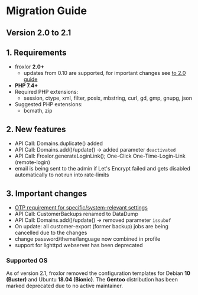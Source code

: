 <script setup>

</script>
# Migration Guide

## Version 2.0 to 2.1

## 1. Requirements

* froxlor **2.0+**
  * updates from 0.10 are supported, for important changes see [to 2.0 guide](2.0.html)
* **PHP 7.4+**
* Required PHP extensions:
  * session, ctype, xml, filter, posix, mbstring, curl, gd, gmp, gnupg, json
* Suggested PHP extensions:
  * bcmath, zip

## 2. New features

- API Call: Domains.duplicate() added
- API Call: Domains.add()/update() -> added parameter `deactivated`
- API Call: Froxlor.generateLoginLink(); One-Click One-Time-Login-Link (remote-login)
- email is being sent to the admin if Let's Encrypt failed and gets disabled automatically to not run into rate-limits

## 3. Important changes

- [OTP requirement for specific/system-relevant settings](../../admin-guide/settings/#_1-3-settings-that-require-otp-validation)
- API Call: CustomerBackups renamed to DataDump
- API Call: Domains.add()/update() -> removed parameter `issubof`
- On update: all customer-export (former backup) jobs are being cancelled due to the changes
- change password/theme/language now combined in profile
- support for lighttpd webserver has been deprecated

### Supported OS

As of version 2.1, froxlor removed the configuration templates for Debian __10 (Buster)__ and Ubuntu __18.04 (Bionic)__. The __Gentoo__ distribution has been marked deprecated due to no active maintainer.